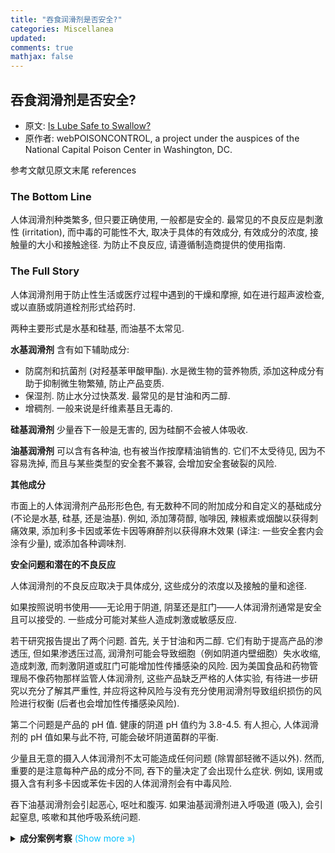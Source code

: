```yaml
---
title: "吞食润滑剂是否安全?"
categories: Miscellanea
updated: 
comments: true
mathjax: false
---
```


## 吞食润滑剂是否安全?

- 原文: [Is Lube Safe to Swallow?](https://www.poison.org/articles/are-personal-lubricants-safe-to-swallow-202)
- 原作者: webPOISONCONTROL, a project under the auspices of the National Capital Poison Center in Washington, DC.

参考文献见原文末尾 references

### The Bottom Line

人体润滑剂种类繁多, 但只要正确使用, 一般都是安全的. 最常见的不良反应是刺激性 (irritation), 而中毒的可能性不大, 取决于具体的有效成分, 有效成分的浓度, 接触量的大小和接触途径. 为防止不良反应, 请遵循制造商提供的使用指南. 

<!-- more -->

### The Full Story

人体润滑剂用于防止性生活或医疗过程中遇到的干燥和摩擦, 如在进行超声波检查, 或以直肠或阴道栓剂形式给药时. 

两种主要形式是水基和硅基, 而油基不太常见. 

**水基润滑剂** 含有如下辅助成分: 

- 防腐剂和抗菌剂 (对羟基苯甲酸甲酯). 水是微生物的营养物质, 添加这种成分有助于抑制微生物繁殖, 防止产品变质. 
- 保湿剂. 防止水分过快蒸发. 最常见的是甘油和丙二醇. 
- 增稠剂. 一般来说是纤维素基且无毒的. 

**硅基润滑剂** 少量吞下一般是无害的, 因为硅酮不会被人体吸收. 

**油基润滑剂** 可以含有各种油, 也有被当作按摩精油销售的. 它们不太受待见, 因为不容易洗掉, 而且与某些类型的安全套不兼容, 会增加安全套破裂的风险. 

**其他成分**

市面上的人体润滑剂产品形形色色, 有无数种不同的附加成分和自定义的基础成分 (不论是水基, 硅基, 还是油基). 例如, 添加薄荷醇, 咖啡因, 辣椒素或烟酸以获得刺痛效果, 添加利多卡因或苯佐卡因等麻醉剂以获得麻木效果 (译注: 一些安全套内会涂有少量), 或添加各种调味剂. 

**安全问题和潜在的不良反应**

人体润滑剂的不良反应取决于具体成分, 这些成分的浓度以及接触的量和途径. 

如果按照说明书使用——无论用于阴道, 阴茎还是肛门——人体润滑剂通常是安全且可以接受的. 一些成分可能对某些人造成刺激或敏感反应. 

若干研究报告提出了两个问题. 首先, 关于甘油和丙二醇. 它们有助于提高产品的渗透压, 但如果渗透压过高, 润滑剂可能会导致细胞（例如阴道内壁细胞）失水收缩, 造成刺激, 而刺激阴道或肛门可能增加性传播感染的风险. 因为美国食品和药物管理局不像药物那样监管人体润滑剂, 这些产品缺乏严格的人体实验, 有待进一步研究以充分了解其严重性, 并应将这种风险与没有充分使用润滑剂导致组织损伤的风险进行权衡 (后者也会增加性传播感染风险). 

第二个问题是产品的 pH 值. 健康的阴道 pH 值约为 3.8-4.5. 有人担心, 人体润滑剂的 pH 值如果与此不符, 可能会破坏阴道菌群的平衡. 

少量且无意的摄入人体润滑剂不太可能造成任何问题 (除胃部轻微不适以外). 然而, 重要的是注意每种产品的成分不同, 吞下的量决定了会出现什么症状. 例如, 误用或摄入含有利多卡因或苯佐卡因的人体润滑剂会有中毒风险. 

吞下油基润滑剂会引起恶心, 呕吐和腹泻. 如果油基润滑剂进入呼吸道 (吸入), 会引起窒息, 咳嗽和其他呼吸系统问题. 


<details><summary><b>成分案例考察</b><font color="deepskyblue"> (Show more &raquo;)</font></summary>
<ul>
<li>杜蕾斯 play: 水, 丙二醇, 卡波姆, 黄原胶, 氢氧化钠, 苯甲酸, 柠檬酸.</li>
<li>淘工厂: 去离子水, EDTA Na2 (乙二胺四乙酸二钠), 卡波姆, 羟乙基纤维素, 甘油, 透明质酸 (玻尿酸).</li>
</ul>
<p>其中</p>
<ul>
<li>保湿剂: 甘油, 丙二醇, 玻尿酸</li>
<li>增稠剂: 卡波姆, 黄原胶, 羟乙基纤维素</li>
<li>防腐/抗菌剂: 苯甲酸, 柠檬酸, 乙二胺四乙酸二钠</li>
<li>其他: 氢氧化钠调整 pH 值 (<a href="https://labmuffin.com/is-sodium-hydroxide-safe-in-beauty-products/">安全</a>, 化妆品也会用)</li>
</ul>
<blockquote>
<p>Although undissociated benzoic acid (苯甲酸) is the more effective antimicrobial agent for preservation purposes, sodium benzoate (苯甲酸钠) is used preferably, as it is about 200 times more soluble than benzoic acid. </p>
<p><a href="https://www.who.int/ipcs/publications/cicad/cicad26_rev_1.pdf">BENZOIC ACID AND SODIUM BENZOATE</a> by World Health Organization, 2000</p>
</blockquote>
<p>其他</p>
<ul>
<li>Pinette-Dorin, R. (2020, Dec 16). <a href="https://exsens-usa.com/blogs/your-body-your-pleasure/lube-lessons-glossary-of-common-sex-lube-ingredients">Lube Lessons 3: The Sex Lube Ingredient Glossary</a>. <em>exsens</em>.</li>
<li><a href="https://www.sohu.com/a/315197343_476926">超声检查涂的东西是耦合剂</a></li>
</ul></details>
